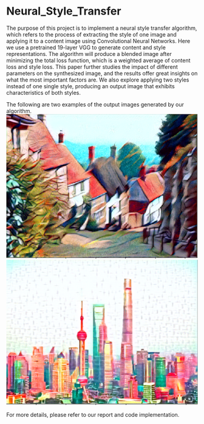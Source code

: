 # Neural_Style_Transfer

The purpose of this project is to implement a neural style transfer algorithm, which refers to the process of extracting the style of one image and applying it to a content image using Convolutional Neural Networks. Here we use a pretrained 19-layer VGG to generate content and style representations. The algorithm will produce a blended image after minimizing the total loss function, which is a weighted average
of content loss and style loss. This paper further studies the impact of different parameters on the synthesized image, and the results offer great insights on what the most important factors are. We also explore applying two styles instead of one single style, producing an output image that exhibits characteristics of both styles.

The following are two examples of the output images generated by our algorithm.
![alt text](https://github.com/xhqkatrina/Neural_Style_Transfer/blob/master/example_1.PNG)
![alt text](https://github.com/xhqkatrina/Neural_Style_Transfer/blob/master/example_2.PNG)

For more details, please refer to our report and code implementation.
